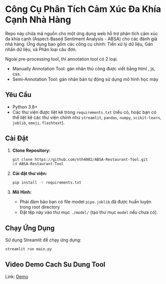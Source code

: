 # Công Cụ Phân Tích Cảm Xúc Đa Khía Cạnh Nhà Hàng

Repo này chứa mã nguồn cho một ứng dụng web hỗ trợ phân tích cảm xúc đa khía cạnh (Aspect-Based Sentiment Analysis - ABSA) cho các đánh giá nhà hàng. Ứng dụng bao gồm các công cụ chính: Tiền xử lý dữ liệu, Gán nhãn dữ liệu, và Phân loại câu đơn. 

Ngoài pre-processing tool, thì annotation tool có 2 loại. 
*  Manually Annotation Tool: gán nhãn thủ công được viết bằng html , js, css.
*  Semi-Annotation Tool: gán nhãn bán tự động sử dụng mô hình học máy

## Yêu Cầu

*   Python 3.8+
*   Các thư viện được liệt kê trong `requirements.txt` (nếu có, hoặc bạn có thể liệt kê các thư viện chính như `streamlit`, `pandas`, `numpy`, `scikit-learn`, `joblib`, `emoji`, `flashtext`).

## Cài Đặt

1.  **Clone Repository:**
    ```bash
    git clone https://github.com/nth4002/ABSA-Restaurant-Tool.git
    cd ABSA-Restaurant-Tool
    ```

2.  **Cài đặt thư viện:**
    ```bash
    pip install -r requirements.txt
    ```

3.  **Mô Hình:**
    *   Phải đảm bảo bạn có file model `pipe.joblib` đã được huấn luyện trong root directory
    *   Đặt tệp này vào thư mục `./model/` (tạo thư mục `model` nếu chưa có).

## Chạy Ứng Dụng

Sử dụng Streamlit để chạy ứng dụng:

```bash
streamlit run main.py
```
## Video Demo Cach Su Dung Tool
Link: [Demo](https://drive.google.com/file/d/1d5xbOJdWVT8MvvJTEn-7XgjABFRqKSYb/view?usp=sharing)
